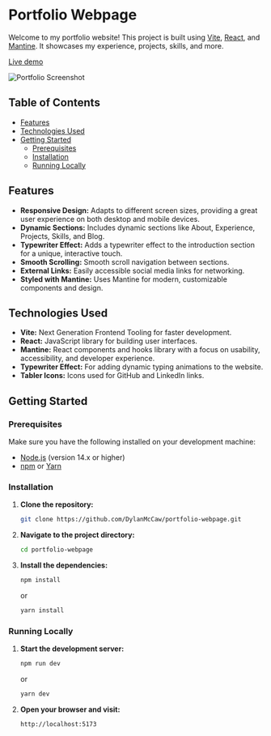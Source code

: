# Portfolio Webpage

Welcome to my portfolio website! This project is built using [Vite](https://vitejs.dev/), [React](https://reactjs.org/), and [Mantine](https://mantine.dev/). It showcases my experience, projects, skills, and more.

[Live demo](https://dylan.software)

![Portfolio Screenshot](https://github.com/DylanMcCaw/personal-website/blob/main/public/personal-website-screenshot-updated.png)

## Table of Contents

- [Features](#features)
- [Technologies Used](#technologies-used)
- [Getting Started](#getting-started)
  - [Prerequisites](#prerequisites)
  - [Installation](#installation)
  - [Running Locally](#running-locally)

## Features

- **Responsive Design:** Adapts to different screen sizes, providing a great user experience on both desktop and mobile devices.
- **Dynamic Sections:** Includes dynamic sections like About, Experience, Projects, Skills, and Blog.
- **Typewriter Effect:** Adds a typewriter effect to the introduction section for a unique, interactive touch.
- **Smooth Scrolling:** Smooth scroll navigation between sections.
- **External Links:** Easily accessible social media links for networking.
- **Styled with Mantine:** Uses Mantine for modern, customizable components and design.

## Technologies Used

- **Vite:** Next Generation Frontend Tooling for faster development.
- **React:** JavaScript library for building user interfaces.
- **Mantine:** React components and hooks library with a focus on usability, accessibility, and developer experience.
- **Typewriter Effect:** For adding dynamic typing animations to the website.
- **Tabler Icons:** Icons used for GitHub and LinkedIn links.

## Getting Started

### Prerequisites

Make sure you have the following installed on your development machine:

- [Node.js](https://nodejs.org/en/) (version 14.x or higher)
- [npm](https://www.npmjs.com/) or [Yarn](https://yarnpkg.com/)

### Installation

1. **Clone the repository:**
   ```bash
   git clone https://github.com/DylanMcCaw/portfolio-webpage.git
   ```
2. **Navigate to the project directory:**
   ```bash
   cd portfolio-webpage
   ```
3. **Install the dependencies:**
   ```bash
   npm install
   ```
   or
   ```bash
   yarn install
   ```

### Running Locally

1. **Start the development server:**
   ```bash
   npm run dev
   ```
   or
   ```bash
   yarn dev
   ```

2. **Open your browser and visit:**
   ```
   http://localhost:5173
   ```

